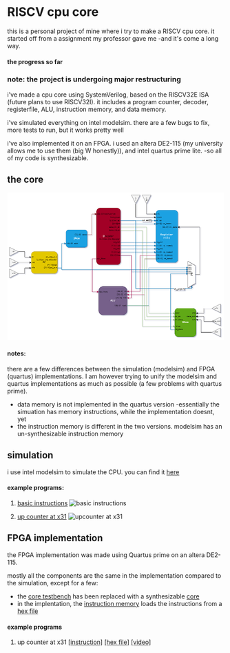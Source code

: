 # RISCV cpu core

this is a personal project of mine where i try to make a RISCV cpu core. it started off from a assignment my professor gave me -and it's come a long way.

#### the progress so far

### note: the project is undergoing major restructuring

i've made a cpu core using SystemVerilog, based on the RISCV32E ISA (future plans to use RISCV32I). it includes a program counter, decoder, registerfile, ALU, instruction memory, and data memory.

i've simulated everything on intel modelsim. there are a few bugs to fix, more tests to run, but it works pretty well

i've also implemented it on an FPGA. i used an altera DE2-115 (my university allows me to use them (big W honestly)), and intel quartus prime lite. -so all of my code is synthesizable.



## the core

![dataflow diagram](notes/images/RISCV_core_datapath.png)

#### notes:
there are a few differences between the simulation (modelsim) and FPGA (quartus) implementations. I am however trying to unify the modelsim and quartus implementations as much as possible (a few problems with quartus prime).

- data memory is not implemented in the quartus version -essentially the simuation has memory instructions, while the implementation doesnt, yet
- the instruction memory is different in the two versions. modelsim has an un-synthesizable instruction memory

## simulation

i use intel modelsim to simulate the CPU.
you can find it [here](before_hiatus\RISCV_core_modelsim)

#### example programs:

1. [basic instructions](https://github.com/boneman420/RISCV-CPU-core-project/blob/main/programs/instructions.txt)
![basic instructions](https://github.com/boneman420/RISCV-CPU-core-project/blob/main/pictures/program%201%20modelsim.jpg)

2. [up counter at x31](https://github.com/boneman420/RISCV-CPU-core-project/blob/main/programs/example_program_1.txt)
![upcounter at x31](https://github.com/boneman420/RISCV-CPU-core-project/blob/main/pictures/program%202%20modelsim.jpg)


## FPGA implementation

the FPGA implementation was made using Quartus prime on an altera DE2-115.

mostly all the components are the same in the implementation compared to the simulation, except for a few:
- the [core testbench](https://github.com/boneman420/RISCV-CPU-core-project/blob/main/RISCV_core_modelsim/TB_Core.sv) has been replaced with a synthesizable [core](https://github.com/boneman420/RISCV-CPU-core-project/blob/main/RISCV_core_quartus/RISCV_core/RISCV_core.sv)
- in the implentation, the [instruction memory](https://github.com/boneman420/RISCV-CPU-core-project/blob/main/RISCV_core_quartus/InstructionMemory.sv) loads the instructions from a [hex file](https://github.com/boneman420/RISCV-CPU-core-project/tree/main/RISCV_core_quartus/programs)




#### example programs
1. up counter at x31 [[instruction]](https://github.com/boneman420/RISCV-CPU-core-project/blob/main/programs/example_program_1.txt) [[hex file]](https://github.com/boneman420/RISCV-CPU-core-project/blob/main/RISCV_core_quartus/programs/example_program_1.hex)
[[video]](https://github.com/boneman420/RISCV-CPU-core-project/blob/main/pictures/WhatsApp%20Video%202025-05-01%20at%2018.03.59_71232f9a.mp4)